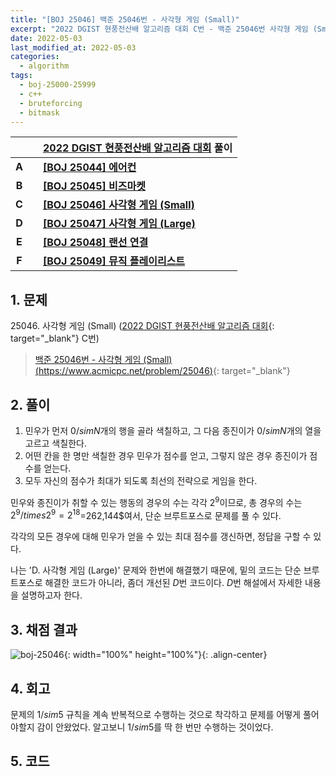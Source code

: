 ```yaml
---
title: "[BOJ 25046] 백준 25046번 - 사각형 게임 (Small)"
excerpt: "2022 DGIST 현풍전산배 알고리즘 대회 C번 - 백준 25046번 사각형 게임 (Small) 풀이"
date: 2022-05-03
last_modified_at: 2022-05-03
categories:
  - algorithm
tags:
  - boj-25000-25999
  - c++
  - bruteforcing
  - bitmask
---
```


|||[2022 DGIST 현풍전산배 알고리즘 대회](https://burningfalls.github.io/contest/dgist-baekjoon-contest/) 풀이|
|:---:|:---:|:---|
|**A**||**[[BOJ 25044] 에어컨](https://burningfalls.github.io/algorithm/boj-25044/)**|
|**B**||**[[BOJ 25045] 비즈마켓](https://burningfalls.github.io/algorithm/boj-25045/)**|
|**C**||**[[BOJ 25046] 사각형 게임 (Small)](https://burningfalls.github.io/algorithm/boj-25046/)**|
|**D**||**[[BOJ 25047] 사각형 게임 (Large)](https://burningfalls.github.io/algorithm/boj-25047/)**|
|**E**||**[[BOJ 25048] 랜선 연결](https://burningfalls.github.io/algorithm/boj-25048/)**|
|**F**||**[[BOJ 25049] 뮤직 플레이리스트](https://burningfalls.github.io/algorithm/boj-25049/)**|

## 1. 문제
$25046$. 사각형 게임 (Small) ([2022 DGIST 현풍전산배 알고리즘 대회](https://burningfalls.github.io/contest/dgist-baekjoon-contest/){: target="_blank"} C번)

> [백준 25046번 - 사각형 게임 (Small) (https://www.acmicpc.net/problem/25046)](https://www.acmicpc.net/problem/25046){: target="_blank"}

## 2. 풀이

1. 민우가 먼저 $0/sim N$개의 행을 골라 색칠하고, 그 다음 종진이가 $0/sim N$개의 열을 고르고 색칠한다. 
2. 어떤 칸을 한 명만 색칠한 경우 민우가 점수를 얻고, 그렇지 않은 경우 종진이가 점수를 얻는다.
3. 모두 자신의 점수가 최대가 되도록 최선의 전략으로 게임을 한다.

민우와 종진이가 취할 수 있는 행동의 경우의 수는 각각 $2^9$이므로, 총 경우의 수는 $2^9/times 2^9=2^{18}$=262,144$여서, 단순 브루트포스로 문제를 풀 수 있다.

각각의 모든 경우에 대해 민우가 얻을 수 있는 최대 점수를 갱신하면, 정답을 구할 수 있다.

나는 'D. 사각형 게임 (Large)' 문제와 한번에 해결했기 때문에, 밑의 코드는 단순 브루트포스로 해결한 코드가 아니라, 좀더 개선된 $D$번 코드이다. $D$번 해설에서 자세한 내용을 설명하고자 한다.

## 3. 채점 결과

![boj-25046](https://user-images.githubusercontent.com/30232837/166393609-60e69842-30e2-411a-bdef-6d3b2c322191.png "boj-25046"){: width="100%" height="100%"}{: .align-center}

## 4. 회고

문제의 $1/sim 5$ 규칙을 계속 반복적으로 수행하는 것으로 착각하고 문제를 어떻게 풀어야할지 감이 안왔었다. 알고보니 $1/sim 5$를 딱 한 번만 수행하는 것이었다.

## 5. 코드

<script src="https://gist.github.com/BurningFalls/1afbff2c069268dc32ed50dac3fbbef7.js"></script>